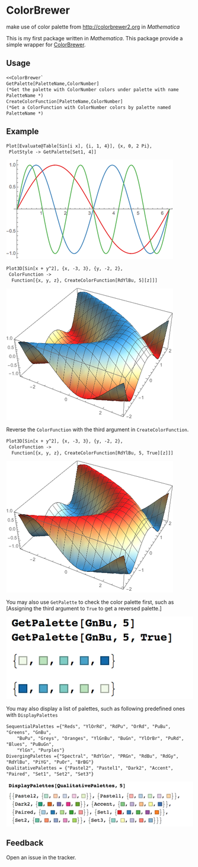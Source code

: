 # ColorBrewer
make use of color palette from http://colorbrewer2.org in *Mathematica*

This is my first package written in *Mathematica*. This package provide a simple wrapper for [ColorBrewer](http://colorbrewer2.org).

## Usage

	<<ColorBrewer`
	GetPalette[PaletteName,ColorNumber] 
	(*Get the palette with ColorNumber colors under palette with name PaletteName *)
	CreateColorFunction[PaletteName,ColorNumber]
	(*Get a ColorFunction with ColorNumber colors by palette named PaletteName *)

## Example

	Plot[Evaluate@Table[Sin[i x], {i, 1, 4}], {x, 0, 2 Pi}, 
	 PlotStyle -> GetPalette[Set1, 4]]

![ex1](./demo/ex1.png)

	Plot3D[Sin[x + y^2], {x, -3, 3}, {y, -2, 2}, 
	 ColorFunction -> 
	  Function[{x, y, z}, CreateColorFunction[RdYlBu, 5][z]]]

![ex2](./demo/ex2.png)

Reverse the `ColorFunction` with the third argument in `CreateColorFunction`.

	Plot3D[Sin[x + y^2], {x, -3, 3}, {y, -2, 2}, 
	 ColorFunction -> 
	  Function[{x, y, z}, CreateColorFunction[RdYlBu, 5, True][z]]]

![ex3](./demo/ex3.png)

You may also use `GetPalette` to check the color palette first, such as [Assigning the third argument to `True` to get a reversed palette.] 

![pal](./demo/pal.png)

You may also display a list of palettes, such as following predefined ones with `DisplayPalettes`

	SequentialPalettes ={"Reds", "YlOrRd", "RdPu", "OrRd", "PuBu", "Greens", "GnBu", 
		"BuPu", "Greys", "Oranges", "YlGnBu", "BuGn", "YlOrBr", "PuRd", "Blues", "PuBuGn", 
		"YlGn", "Purples"}
	DivergingPalettes ={"Spectral", "RdYlGn", "PRGn", "RdBu", "RdGy", "RdYlBu", "PiYG", "PuOr", "BrBG"}
	QualitativePalettes = {"Pastel2", "Pastel1", "Dark2", "Accent", "Paired", "Set1", "Set2", "Set3"}

![pal](./demo/display.png)

## Feedback

Open an issue in the tracker.

